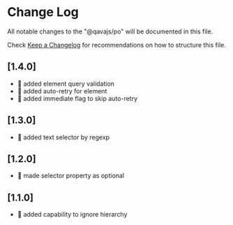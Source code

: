 # Change Log

All notable changes to the "@qavajs/po" will be documented in this file.

Check [Keep a Changelog](http://keepachangelog.com/) for recommendations on how to structure this file.

## [1.4.0]
- :rocket: added element query validation
- :rocket: added auto-retry for element
- :rocket: added immediate flag to skip auto-retry

## [1.3.0]
- :rocket: added text selector by regexp

## [1.2.0]
- :rocket: made selector property as optional

## [1.1.0]
- :rocket: added capability to ignore hierarchy
